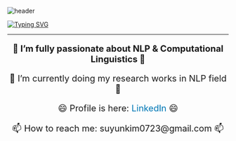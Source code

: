 ![header](https://capsule-render.vercel.app/api?type=waving&color=gradient&height=100&animation=scaleIn&text=✏️💻🏃‍♀️&fontalign=50)

[![Typing SVG](https://readme-typing-svg.herokuapp.com/?color=999999&lines=🙋‍♀️Welcome+to+SuYun's+Page🦦&font=Wellfleet&size=24)](https://git.io/typing-svg)


****

<div align="center">
  <p style="font-size: 20px; font-weight: bold;">🔭 I’m fully passionate about NLP & Computational Linguistics 🔭</p>
  <p style="font-size: 20px;">🌱 I’m currently doing my research works in NLP field 🌱</p>
  <p style="font-size: 20px;">😄 Profile is here: <a href="https://www.linkedin.com/in/suyun-kim-b2b283297" style="text-decoration: none; color: #0077b5;">LinkedIn</a> 😄</p>
  <p style="font-size: 20px;">📫 How to reach me: suyunkim0723@gmail.com 📫</p>
</div>


<!--
**KimSuYun0723/KimSuYun0723** is a ✨ _special_ ✨ repository because its `README.md` (this file) appears on your GitHub profile.



<div align="center"> 
  Hi there 🙋‍♀️ Welcome to SuYun's Page 🦦 
</div>

Here are some ideas to get you started:

- 🔭 I’m currently working on ...
- 🌱 I’m currently learning ...
- 👯 I’m looking to collaborate on ...
- 🤔 I’m looking for help with ...
- 💬 Ask me about ...
- 📫 How to reach me: ...
- 😄 Pronouns: ...
- ⚡ Fun fact: ...
-->

